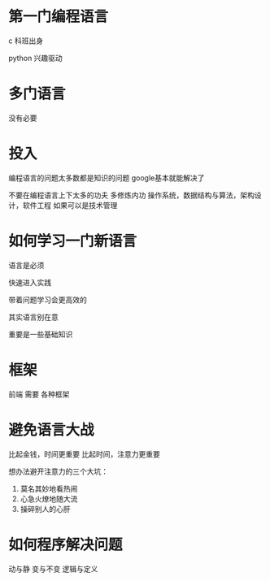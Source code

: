 
# 第一门编程语言 

c  科班出身

python  兴趣驱动 


# 多门语言

没有必要 

# 投入 

编程语言的问题太多数都是知识的问题 google基本就能解决了  

不要在编程语言上下太多的功夫 多修炼内功  操作系统，数据结构与算法，架构设计，软件工程  如果可以是技术管理 


# 如何学习一门新语言

语言是必须 

快速进入实践  

带着问题学习会更高效的 

其实语言别在意 

重要是一些基础知识 



# 框架  

前端 需要 各种框架  

# 避免语言大战 

比起金钱，时间更重要 
比起时间，注意力更重要 

想办法避开注意力的三个大坑：

1. 莫名其妙地看热闹 
2. 心急火燎地随大流
3. 操碎别人的心肝  

# 如何程序解决问题  

动与静 
变与不变 
逻辑与定义  
